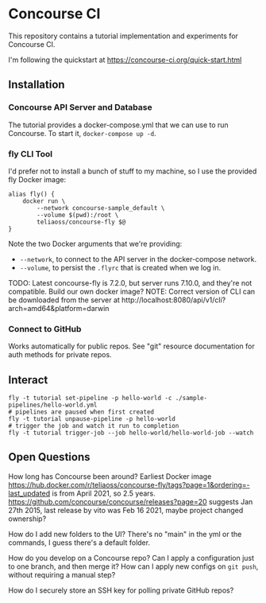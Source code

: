 # Concourse CI

This repository contains a tutorial implementation and experiments for Concourse CI.

I'm following the quickstart at https://concourse-ci.org/quick-start.html

## Installation

### Concourse API Server and Database

The tutorial provides a docker-compose.yml that we can use to run Concourse. To start it, `docker-compose up -d`.

### fly CLI Tool

I'd prefer not to install a bunch of stuff to my machine, so I use the provided fly Docker image:

```
alias fly() { 
	docker run \
		--network concourse-sample_default \
		--volume $(pwd):/root \
		teliaoss/concourse-fly $@ 
}
```

Note the two Docker arguments that we're providing:
 - `--network`, to connect to the API server in the docker-compose network.
 - `--volume`, to persist the `.flyrc` that is created when we log in.

TODO: Latest concourse-fly is 7.2.0, but server runs 7.10.0, and they're not compatible. Build our own docker image?
NOTE: Correct version of CLI can be downloaded from the server at http://localhost:8080/api/v1/cli?arch=amd64&platform=darwin

### Connect to GitHub

Works automatically for public repos. See "git" resource documentation for auth methods for private repos.

## Interact

```
fly -t tutorial set-pipeline -p hello-world -c ./sample-pipelines/hello-world.yml
# pipelines are paused when first created
fly -t tutorial unpause-pipeline -p hello-world
# trigger the job and watch it run to completion
fly -t tutorial trigger-job --job hello-world/hello-world-job --watch
```


## Open Questions

How long has Concourse been around? Earliest Docker image https://hub.docker.com/r/teliaoss/concourse-fly/tags?page=1&ordering=-last_updated is from April 2021, so 2.5 years. 
	https://github.com/concourse/concourse/releases?page=20 suggests Jan 27th 2015, 
	last release by vito was Feb 16 2021, maybe project changed ownership?

How do I add new folders to the UI? There's no "main" in the yml or the commands, I guess there's a default folder. 

How do you develop on a Concourse repo? Can I apply a configuration just to one branch, and then merge it? 
	How can I apply new configs on `git push`, without requiring a manual step?

How do I securely store an SSH key for polling private GitHub repos?


